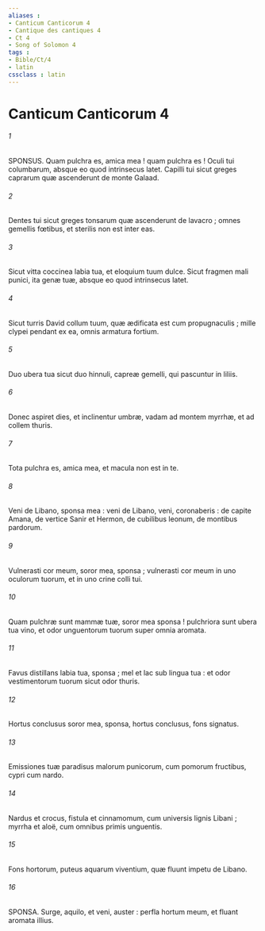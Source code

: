 ```yaml
---
aliases : 
- Canticum Canticorum 4
- Cantique des cantiques 4
- Ct 4
- Song of Solomon 4
tags : 
- Bible/Ct/4
- latin
cssclass : latin
---
```


# Canticum Canticorum 4

###### 1
SPONSUS. Quam pulchra es, amica mea ! quam pulchra es ! Oculi tui columbarum, absque eo quod intrinsecus latet. Capilli tui sicut greges caprarum quæ ascenderunt de monte Galaad.
###### 2
Dentes tui sicut greges tonsarum quæ ascenderunt de lavacro ; omnes gemellis fœtibus, et sterilis non est inter eas.
###### 3
Sicut vitta coccinea labia tua, et eloquium tuum dulce. Sicut fragmen mali punici, ita genæ tuæ, absque eo quod intrinsecus latet.
###### 4
Sicut turris David collum tuum, quæ ædificata est cum propugnaculis ; mille clypei pendant ex ea, omnis armatura fortium.
###### 5
Duo ubera tua sicut duo hinnuli, capreæ gemelli, qui pascuntur in liliis.
###### 6
Donec aspiret dies, et inclinentur umbræ, vadam ad montem myrrhæ, et ad collem thuris.
###### 7
Tota pulchra es, amica mea, et macula non est in te.
###### 8
Veni de Libano, sponsa mea : veni de Libano, veni, coronaberis : de capite Amana, de vertice Sanir et Hermon, de cubilibus leonum, de montibus pardorum.
###### 9
Vulnerasti cor meum, soror mea, sponsa ; vulnerasti cor meum in uno oculorum tuorum, et in uno crine colli tui.
###### 10
Quam pulchræ sunt mammæ tuæ, soror mea sponsa ! pulchriora sunt ubera tua vino, et odor unguentorum tuorum super omnia aromata.
###### 11
Favus distillans labia tua, sponsa ; mel et lac sub lingua tua : et odor vestimentorum tuorum sicut odor thuris.
###### 12
Hortus conclusus soror mea, sponsa, hortus conclusus, fons signatus.
###### 13
Emissiones tuæ paradisus malorum punicorum, cum pomorum fructibus, cypri cum nardo.
###### 14
Nardus et crocus, fistula et cinnamomum, cum universis lignis Libani ; myrrha et aloë, cum omnibus primis unguentis.
###### 15
Fons hortorum, puteus aquarum viventium, quæ fluunt impetu de Libano.
###### 16
SPONSA. Surge, aquilo, et veni, auster : perfla hortum meum, et fluant aromata illius.
